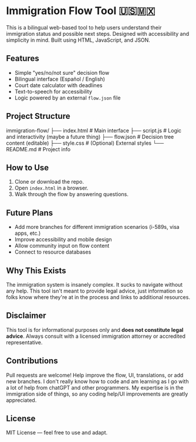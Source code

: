 # Immigration Flow Tool 🇺🇸🇲🇽

This is a bilingual web-based tool to help users understand their immigration status and possible next steps. Designed with accessibility and simplicity in mind. Built using HTML, JavaScript, and JSON.

## Features

- Simple "yes/no/not sure" decision flow
- Bilingual interface (Español / English)
- Court date calculator with deadlines
- Text-to-speech for accessibility
- Logic powered by an external `flow.json` file

## Project Structure
immigration-flow/
├── index.html        # Main interface
├── script.js         # Logic and interactivity (maybe a future thing)
├── flow.json         # Decision tree content (editable)
├── style.css         # (Optional) External styles
└── README.md         # Project info

## How to Use

1. Clone or download the repo.
2. Open `index.html` in a browser.
3. Walk through the flow by answering questions.

## Future Plans

- Add more branches for different immigration scenarios (i-589s, visa apps, etc.)
- Improve accessibility and mobile design
- Allow community input on flow content
- Connect to resource databases

## Why This Exists

The immigration system is insanely complex. It sucks to navigate without any help. This tool isn't meant to provide legal advice, just information so folks know where they're at in the process and links to additional resources.

## Disclaimer

This tool is for informational purposes only and **does not constitute legal advice**. Always consult with a licensed immigration attorney or accredited representative.

## Contributions

Pull requests are welcome! Help improve the flow, UI, translations, or add new branches. I don't really know how to code and am learning as I go with a lot of help from chatGPT and other programmers. My expertise is in the immigration side of things, so any coding help/UI improvements are greatly appreciated.

## License

MIT License — feel free to use and adapt.
